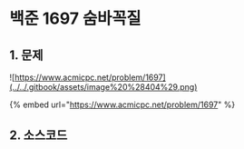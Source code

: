 # 백준 1697 숨바꼭질

## 1. 문제 

![https://www.acmicpc.net/problem/1697](../../.gitbook/assets/image%20%28404%29.png)

{% embed url="https://www.acmicpc.net/problem/1697" %}



## 2. 소스코드

